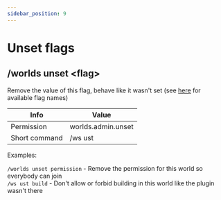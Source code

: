 ```yaml
---
sidebar_position: 9
---
```


# Unset flags

## /worlds unset <flag\>

Remove the value of this flag, behave like it wasn't set (see [here](./../flags) for available flag names)

| Info          | Value              |
| ------------- | ------------------ |
| Permission    | worlds.admin.unset |
| Short command | /ws ust            |

Examples:

`/worlds unset permission` - Remove the permission for this world so everybody can join  
`/ws ust build` - Don't allow or forbid building in this world like the plugin wasn't there
